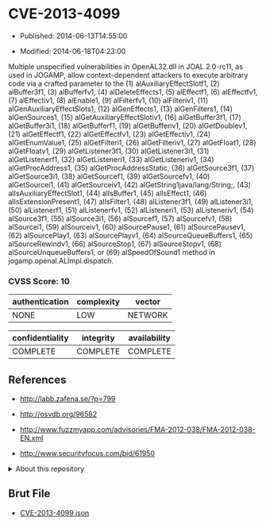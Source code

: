 # CVE-2013-4099

- Published: 2014-06-13T14:55:00

- Modified: 2014-06-18T04:23:00

Multiple unspecified vulnerabilities in OpenAL32.dll in JOAL 2.0-rc11, as used in JOGAMP, allow context-dependent attackers to execute arbitrary code via a crafted parameter to the (1) alAuxiliaryEffectSlotf1, (2) alBuffer3f1, (3) alBufferfv1, (4) alDeleteEffects1, (5) alEffectf1, (6) alEffectfv1, (7) alEffectiv1, (8) alEnable1, (9) alFilterfv1, (10) alFilteriv1, (11) alGenAuxiliaryEffectSlots1, (12) alGenEffects1, (13) alGenFilters1, (14) alGenSources1, (15) alGetAuxiliaryEffectSlotiv1, (16) alGetBuffer3f1, (17) alGetBuffer3i1, (18) alGetBufferf1, (19) alGetBufferiv1, (20) alGetDoublev1, (21) alGetEffectf1, (22) alGetEffectfv1, (23) alGetEffectiv1, (24) alGetEnumValue1, (25) alGetFilteri1, (26) alGetFilteriv1, (27) alGetFloat1, (28) alGetFloatv1, (29) alGetListener3f1, (30) alGetListener3i1, (31) alGetListenerf1, (32) alGetListeneri1, (33) alGetListeneriv1, (34) alGetProcAddress1, (35) alGetProcAddressStatic, (36) alGetSource3f1, (37) alGetSource3i1, (38) alGetSourcef1, (39) alGetSourcefv1, (40) alGetSourcei1, (41) alGetSourceiv1, (42) alGetString1java/lang/String;, (43) alIsAuxiliaryEffectSlot1, (44) alIsBuffer1, (45) alIsEffect1, (46) alIsExtensionPresent1, (47) alIsFilter1, (48) alListener3f1, (49) alListener3i1, (50) alListenerf1, (51) alListenerfv1, (52) alListeneri1, (53) alListeneriv1, (54) alSource3f1, (55) alSource3i1, (56) alSourcef1, (57) alSourcefv1, (58) alSourcei1, (59) alSourceiv1, (60) alSourcePause1, (61) alSourcePausev1, (62) alSourcePlay1, (63) alSourcePlayv1, (64) alSourceQueueBuffers1, (65) alSourceRewindv1, (66) alSourceStop1, (67) alSourceStopv1, (68) alSourceUnqueueBuffers1, or (69) alSpeedOfSound1 method in jogamp.openal.ALImpl.dispatch.

### CVSS Score: **10**

| authentication | complexity | vector |
| --- | --- | --- |
| NONE | LOW | NETWORK |

| confidentiality | integrity | availability |
| --- | --- | --- |
| COMPLETE | COMPLETE | COMPLETE |

## References

* http://labb.zafena.se/?p=799

* http://osvdb.org/96582

* http://www.fuzzmyapp.com/advisories/FMA-2012-038/FMA-2012-038-EN.xml

* http://www.securityfocus.com/bid/61950

<details>
<summary>About this repository</summary> 

  This repository is part of the project [Live Hack CVE](https://github.com/Live-Hack-CVE). Main website can be found [www.live-hack.org](https://www.live-hack.org) 
  
  Made by [Sn0wAlice](https://github.com/Sn0wAlice) for the people that care about security and need to have a feed of the latest CVEs. Hope you enjoy it, don't forget to star the repo and follow me on [Twitter](https://twitter.com/Sn0wAlice) and [Github](https://github.com/Sn0wAlice). And that is my [personnal website](https://www.alice-snow.me/)

  - [Home Page](https://github.com/Live-Hack-CVE)
  - [Framework](https://github.com/Live-Hack-CVE/cve-framework)
  - [CVE database](https://github.com/Live-Hack-CVE/full_database)
  - [Changelog](https://github.com/Live-Hack-CVE/Changelog)
</details>

## Brut File

* [CVE-2013-4099.json](https://raw.githubusercontent.com/Live-Hack-CVE/full_database/main/cves/2013/CVE-2013-4099.json)

